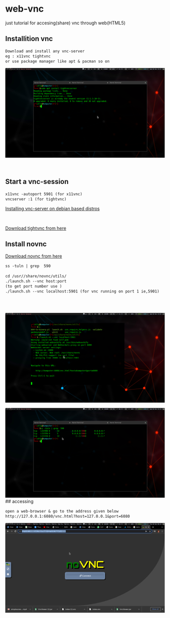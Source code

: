 # web-vnc
just tutorial for accesing(share) vnc through web(HTML5)
<br />

## Installition vnc
```
Download and install any vnc-server 
eg : x11vnc tightvnc
or use package manager like apt & pacman so on 
```
![alt-text](https://raw.githubusercontent.com/aruncs31s/web-vnc/main/Screenshots/Screenshot%20at%202022-03-02%2023-38-02.png)

<br />

## Start a vnc-session 

```
x11vnc -autoport 5901 (for x11vnc)
vncserver :1 (for tightvnc)
```


[Installing vnc-server  on debian based distros](https://github.com/aruncs31s/web-vnc/tree/main/debian)

<br />

[Download tightvnc from here](https://www.tightvnc.com/download.php)
## Install novnc
[Download novnc from here](https://github.com/novnc/noVNC/releases)
<br />
```
ss -tuln | grep  590

cd /usr//share/novnc/utils/
./launch.sh --vnc host:port 
(to get port number use )
./launch.sh --vnc localhost:5901 (for vnc running on port 1 ie,5901)


```
<br /> 

![alt-text](https://raw.githubusercontent.com/aruncs31s/web-vnc/main/Screenshots/Screenshot%20at%202022-03-02%2023-59-20.png)

<img src="https://raw.githubusercontent.com/aruncs31s/web-vnc/main/Screenshots/Screenshot%20at%202022-03-02%2023-20-13.png" width="1600" />
## accessing 

```
open a web-browser & go to the address given below 
http://127.0.0.1:6080/vnc.html?host=127.0.0.1&port=6080

```
![alt-text](https://raw.githubusercontent.com/aruncs31s/web-vnc/main/Screenshots/Screenshot%20at%202022-03-03%2000-15-19.png)

